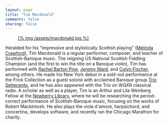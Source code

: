```yaml
---
layout: page
title: "Tim Macdonald"
comments: false
sharing: false
---
```


<figure class="artist-profile" id="macdonald">
  <a href="{{ root_url }}/assets/macdonald.jpg">
    {% img /assets/macdonald.jpg %}
  </a>
</figure>

Heralded for his "impressive and stylistically Scottish playing" ([Melinda Crawford](http://www.melindacrawford.com/)),
Tim Macdonald is a regular performer, composer, and teacher of Scottish-Baroque music. The reigning US National Scottish
Fiddling Champion (and the first to win the title on a Baroque violin), Tim has performed with [Rachel Barton
Pine](http://classical.rachelbartonpine.com/), [Jeremy Ward](http://www.jeremydavidward.com), and [Colyn
Fischer](http://www.scotsduo.com/), among others.  He made his New York debut in a sold-out performance at the Frick
Collection as a guest soloist with acclaimed Baroque group [Trio Settecento](http://www.triosettecento.com/), and he has
also appeared with the Trio on WQXR classical radio. A scholar as well as a player, Tim is an Arthur and Lila Weinberg
Fellow at the [Newberry Library](http://newberry.org/), where he will be researching the period-correct performance of
Scottish-Baroque music, focusing on the works of Robert Mackintosh.  He also plays the viola d'amore, harpsichord, and concertina, develops software, and
recently ran the Chicago Marathon for charity.
